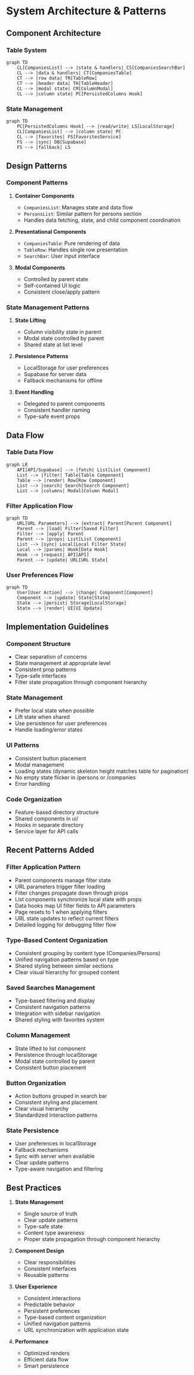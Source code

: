 # System Architecture & Patterns

## Component Architecture

### Table System
```mermaid
graph TD
    CL[CompaniesList] --> |state & handlers| CS[CompaniesSearchBar]
    CL --> |data & handlers| CT[CompaniesTable]
    CT --> |row data| TR[TableRow]
    CT --> |header data| TH[TableHeader]
    CL --> |modal state| CM[ColumnModal]
    CL --> |column state| PC[PersistedColumns Hook]
```

### State Management
```mermaid
graph TD
    PC[PersistedColumns Hook] --> |read/write| LS[LocalStorage]
    CL[CompaniesList] --> |column state| PC
    CL --> |favorites| FS[FavoritesService]
    FS --> |sync| DB[Supabase]
    FS --> |fallback| LS
```

## Design Patterns

### Component Patterns
1. **Container Components**
   - `CompaniesList`: Manages state and data flow
   - `PersonsList`: Similar pattern for persons section
   - Handles data fetching, state, and child component coordination

2. **Presentational Components**
   - `CompaniesTable`: Pure rendering of data
   - `TableRow`: Handles single row presentation
   - `SearchBar`: User input interface

3. **Modal Components**
   - Controlled by parent state
   - Self-contained UI logic
   - Consistent close/apply pattern

### State Management Patterns
1. **State Lifting**
   - Column visibility state in parent
   - Modal state controlled by parent
   - Shared state at list level

2. **Persistence Patterns**
   - LocalStorage for user preferences
   - Supabase for server data
   - Fallback mechanisms for offline

3. **Event Handling**
   - Delegated to parent components
   - Consistent handler naming
   - Type-safe event props

## Data Flow

### Table Data Flow
```mermaid
graph LR
    API[API/Supabase] --> |fetch| List[List Component]
    List --> |filter| Table[Table Component]
    Table --> |render| Row[Row Component]
    List --> |search| Search[Search Component]
    List --> |columns| Modal[Column Modal]
```

### Filter Application Flow
```mermaid
graph TD
    URL[URL Parameters] --> |extract| Parent[Parent Component]
    Parent --> |load| Filter[Saved Filter]
    Filter --> |apply| Parent
    Parent --> |props| List[List Component]
    List --> |sync| Local[Local Filter State]
    Local --> |params| Hook[Data Hook]
    Hook --> |request| API[API]
    Parent --> |update| URL[URL State]
```

### User Preferences Flow
```mermaid
graph TD
    User[User Action] --> |change| Component[Component]
    Component --> |update| State[State]
    State --> |persist| Storage[LocalStorage]
    State --> |render| UI[UI Update]
```

## Implementation Guidelines

### Component Structure
- Clear separation of concerns
- State management at appropriate level
- Consistent prop patterns
- Type-safe interfaces
- Filter state propagation through component hierarchy

### State Management
- Prefer local state when possible
- Lift state when shared
- Use persistence for user preferences
- Handle loading/error states

### UI Patterns
- Consistent button placement
- Modal management
- Loading states (dynamic skeleton height matches table for pagination)
- No empty state flicker in /persons or /companies
- Error handling

### Code Organization
- Feature-based directory structure
- Shared components in ui/
- Hooks in separate directory
- Service layer for API calls

## Recent Patterns Added

### Filter Application Pattern
- Parent components manage filter state
- URL parameters trigger filter loading
- Filter changes propagate down through props
- List components synchronize local state with props
- Data hooks map UI filter fields to API parameters
- Page resets to 1 when applying filters
- URL state updates to reflect current filters
- Detailed logging for debugging filter flow

### Type-Based Content Organization
- Consistent grouping by content type (Companies/Persons)
- Unified navigation patterns based on type
- Shared styling between similar sections
- Clear visual hierarchy for grouped content

### Saved Searches Management
- Type-based filtering and display
- Consistent navigation patterns
- Integration with sidebar navigation
- Shared styling with favorites system

### Column Management
- State lifted to list component
- Persistence through localStorage
- Modal state controlled by parent
- Consistent button placement

### Button Organization
- Action buttons grouped in search bar
- Consistent styling and placement
- Clear visual hierarchy
- Standardized interaction patterns

### State Persistence
- User preferences in localStorage
- Fallback mechanisms
- Sync with server when available
- Clear update patterns
- Type-aware navigation and filtering

## Best Practices

1. **State Management**
   - Single source of truth
   - Clear update patterns
   - Type-safe state
   - Content type awareness
   - Proper state propagation through component hierarchy

2. **Component Design**
   - Clear responsibilities
   - Consistent interfaces
   - Reusable patterns

3. **User Experience**
   - Consistent interactions
   - Predictable behavior
   - Persistent preferences
   - Type-based content organization
   - Unified navigation patterns
   - URL synchronization with application state

4. **Performance**
   - Optimized renders
   - Efficient data flow
   - Smart persistence
